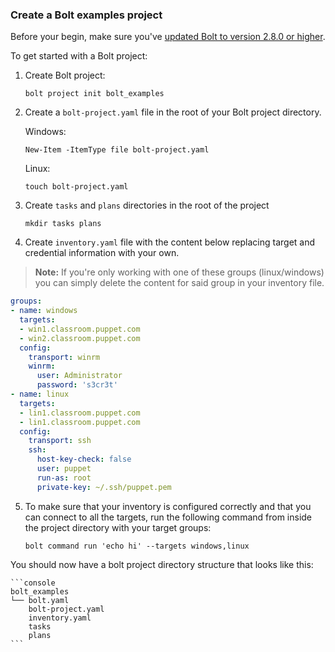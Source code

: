 ### Create a Bolt examples project

Before your begin, make sure you've [updated Bolt to version 2.8.0 or
higher](./bolt_installing.md).

To get started with a Bolt project:

1. Create Bolt project:

   ```
   bolt project init bolt_examples
   ```

2. Create a `bolt-project.yaml` file in the root of your Bolt project directory.

   Windows:
   ```
   New-Item -ItemType file bolt-project.yaml
   ```

   Linux:
   ```
   touch bolt-project.yaml
   ```

3. Create `tasks` and `plans` directories in the root of the project

    ```
    mkdir tasks plans
    ````

4. Create `inventory.yaml` file with the content below replacing target and credential information with your own. 


> **Note:** If you're only working with one of these groups (linux/windows) you can simply delete the content for said group in your inventory file.

```yaml
groups:
- name: windows
  targets:
  - win1.classroom.puppet.com
  - win2.classroom.puppet.com
  config:
    transport: winrm
    winrm:
      user: Administrator
      password: 's3cr3t'
- name: linux
  targets:
  - lin1.classroom.puppet.com
  - lin1.classroom.puppet.com
  config:
    transport: ssh
    ssh:
      host-key-check: false
      user: puppet
      run-as: root
      private-key: ~/.ssh/puppet.pem
```

5. To make sure that your inventory is configured correctly and that you can connect to all the targets, run the following command from inside the project directory with your target groups: 

    ```
    bolt command run 'echo hi' --targets windows,linux
    ```


You should now have a bolt project directory structure that looks like this:

    ```console
    bolt_examples
    └── bolt.yaml
        bolt-project.yaml
        inventory.yaml
        tasks
        plans
    ```

